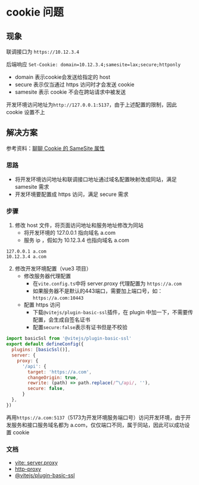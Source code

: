 # cookie 问题

## 现象
联调接口为 `https://10.12.3.4`

后端响应 `Set-Cookie: domain=10.12.3.4;samesite=lax;secure;httponly`

- domain 表示cookie会发送给指定的 host
- secure 表示仅当通过 https 访问时才会发送 cookie
- samesite 表示 cookie 不会在跨站请求中被发送

开发环境访问地址为`http://127.0.0.1:5137`，由于上述配置的限制，因此 cookie 设置不上

## 解决方案

参考资料：[聊聊 Cookie 的 SameSite 属性](https://juejin.cn/post/7171349320904474632)

### 思路
- 将开发环境访问地址和联调接口地址通过域名配置映射改成同站，满足 samesite 需求
- 开发环境要配置成 https 访问，满足 secure 需求

### 步骤
1. 修改 host 文件，将页面访问地址和服务地址修改为同站
    - 将开发环境的 127.0.0.1 指向域名 a.com
    - 服务 ip ，假如为 10.12.3.4 也指向域名 a.com
```
127.0.0.1 a.com
10.12.3.4 a.com
```

2. 修改开发环境配置（vue3 项目）
    - 修改服务器代理配置
        - 在`vite.config.ts`中将 server.proxy 代理配置为 `https://a.com`
        - 如果服务器不是默认的443端口，需要加上端口号，如：`https://a.com:10443`
    - 配置 https 访问
        - 下载`@vitejs/plugin-basic-ssl`插件，在 plugin 中加一下，不需要传配置，会生成自签名证书
        - 配置`secure:false`表示有证书但是不校验
```js
import basicSsl from '@vitejs/plugin-basic-ssl'
export default defineConfig({
  plugins: [basicSsl()],
  server: {
    proxy: {
      '/api': {
        target: 'https://a.com',
        changeOrigin: true,
        rewrite: (path) => path.replace(/^\/api/, ''),
        secure: false,
      }
  },
})
```

再用`https://a.com:5137`（5173为开发环境服务端口号）访问开发环境，由于开发服务和接口服务域名都为 a.com，仅仅端口不同，属于同站，因此可以成功设置 cookie

### 文档
- [vite: server.proxy](https://vitejs.cn/vite5-cn/config/server-options.html#server-proxy)
- [http-proxy](https://vitejs.cn/vite5-cn/config/server-options.html#server-proxy) 
- [@vitejs/plugin-basic-ssl](https://www.npmjs.com/package/@vitejs/plugin-basic-ssl)